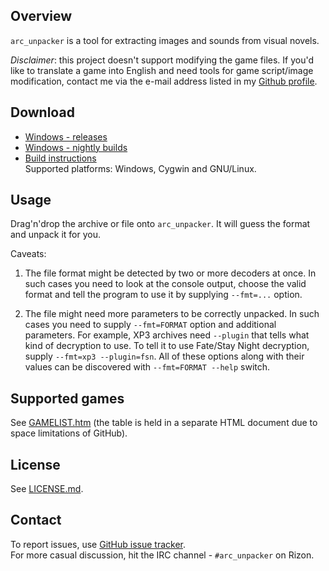 Overview
--------

`arc_unpacker` is a tool for extracting images and sounds from visual novels.

*Disclaimer*: this project doesn't support modifying the game files. If you'd
like to translate a game into English and need tools for game script/image
modification, contact me via the e-mail address listed in my [Github
profile](https://github.com/rr-).



Download
--------

- [Windows - releases](https://github.com/vn-tools/arc_unpacker/releases)
- [Windows - nightly builds](http://tmp.sakuya.pl/au/)
- [Build instructions](https://github.com/vn-tools/arc_unpacker/blob/master/BUILD.md)  
  Supported platforms: Windows, Cygwin and GNU/Linux.

Usage
-----

Drag'n'drop the archive or file onto `arc_unpacker`. It will guess the format
and unpack it for you.

Caveats:

1. The file format might be detected by two or more decoders at once. In such
cases you need to look at the console output, choose the valid format and tell
the program to use it by supplying `--fmt=...` option.

2. The file might need more parameters to be correctly unpacked. In such cases
you need to supply `--fmt=FORMAT` option and additional parameters. For
example, XP3 archives need `--plugin` that tells what kind of decryption to
use. To tell it to use Fate/Stay Night decryption, supply `--fmt=xp3
--plugin=fsn`. All of these options along with their values can be discovered
with `--fmt=FORMAT --help` switch.



Supported games
---------------

See
[GAMELIST.htm](https://rawgit.com/vn-tools/arc_unpacker/master/GAMELIST.htm)
(the table is held in a separate HTML document due to space limitations of
GitHub).

License
-------

See
[LICENSE.md](https://github.com/vn-tools/arc_unpacker/blob/master/LICENSE.md).



Contact
-------

To report issues, use [GitHub issue
tracker](https://github.com/vn-tools/arc_unpacker/issues).  
For more casual discussion, hit the IRC channel - `#arc_unpacker` on Rizon.
